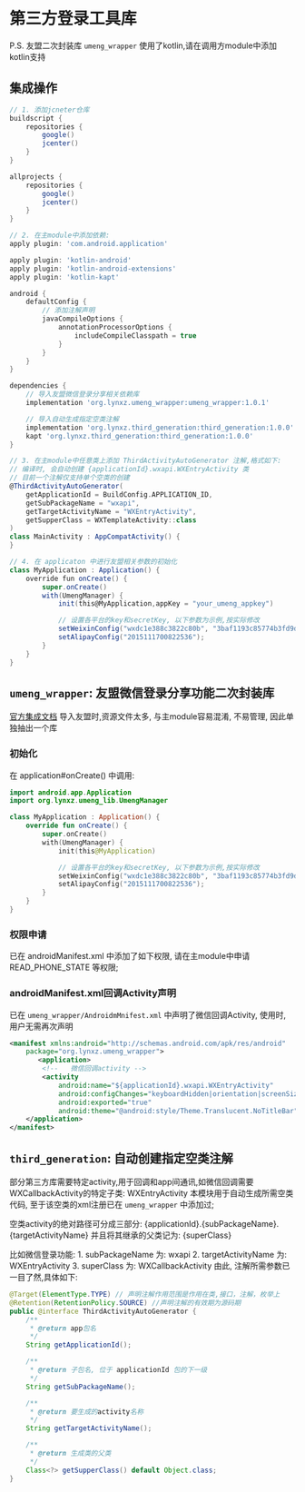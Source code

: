 # 第三方登录工具库
P.S. 友盟二次封装库 `umeng_wrapper` 使用了kotlin,请在调用方module中添加kotlin支持

## 集成操作

```gradle
// 1. 添加jcneter仓库
buildscript {
    repositories {
        google()
        jcenter()
    }
}

allprojects {
    repositories {
        google()
        jcenter()
    }
}

// 2. 在主module中添加依赖:
apply plugin: 'com.android.application'

apply plugin: 'kotlin-android'
apply plugin: 'kotlin-android-extensions'
apply plugin: 'kotlin-kapt'

android {
    defaultConfig {
        // 添加注解声明
        javaCompileOptions {
            annotationProcessorOptions {
                includeCompileClasspath = true
            }
        }
    }
}

dependencies {
    // 导入友盟微信登录分享相关依赖库
    implementation 'org.lynxz.umeng_wrapper:umeng_wrapper:1.0.1'

    // 导入自动生成指定空类注解
    implementation 'org.lynxz.third_generation:third_generation:1.0.0'
    kapt 'org.lynxz.third_generation:third_generation:1.0.0'
}

// 3. 在主module中任意类上添加 ThirdActivityAutoGenerator 注解,格式如下:
// 编译时, 会自动创建 {applicationId}.wxapi.WXEntryActivity 类
// 目前一个注解仅支持单个空类的创建
@ThirdActivityAutoGenerator(
    getApplicationId = BuildConfig.APPLICATION_ID,
    getSubPackageName = "wxapi",
    getTargetActivityName = "WXEntryActivity",
    getSupperClass = WXTemplateActivity::class
)
class MainActivity : AppCompatActivity() {
}

// 4. 在 applicaton 中进行友盟相关参数的初始化
class MyApplication : Application() {
    override fun onCreate() {
        super.onCreate()
        with(UmengManager) {
            init(this@MyApplication,appKey = "your_umeng_appkey")

            // 设置各平台的key和secretKey, 以下参数为示例,按实际修改
            setWeixinConfig("wxdc1e388c3822c80b", "3baf1193c85774b3fd9d18447d76cab0");
            setAlipayConfig("2015111700822536");
        }
    }
}
```

## `umeng_wrapper`: 友盟微信登录分享功能二次封装库
[官方集成文档](https://developer.umeng.com/docs/66632/detail/66639#h2-u624Bu52A8u96C6u62107)
导入友盟时,资源文件太多, 与主module容易混淆, 不易管理, 因此单独抽出一个库

### 初始化
在 application#onCreate() 中调用:
```kotlin
import android.app.Application
import org.lynxz.umeng_lib.UmengManager

class MyApplication : Application() {
    override fun onCreate() {
        super.onCreate()
        with(UmengManager) {
            init(this@MyApplication)

            // 设置各平台的key和secretKey, 以下参数为示例,按实际修改
            setWeixinConfig("wxdc1e388c3822c80b", "3baf1193c85774b3fd9d18447d76cab0");
            setAlipayConfig("2015111700822536");
        }
    }
}
```

### 权限申请
已在 androidManifest.xml 中添加了如下权限, 请在主module中申请 READ_PHONE_STATE 等权限;

### androidManifest.xml回调Activity声明
已在 `umeng_wrapper/AndroidmMnifest.xml` 中声明了微信回调Activity, 使用时, 用户无需再次声明

```xml
<manifest xmlns:android="http://schemas.android.com/apk/res/android"
    package="org.lynxz.umeng_wrapper">
       <application>
        <!--   微信回调activity -->
        <activity
            android:name="${applicationId}.wxapi.WXEntryActivity"
            android:configChanges="keyboardHidden|orientation|screenSize"
            android:exported="true"
            android:theme="@android:style/Theme.Translucent.NoTitleBar" />
    </application>
</manifest>
```

## `third_generation`: 自动创建指定空类注解
部分第三方库需要特定activity,用于回调和app间通讯,如微信回调需要 WXCallbackActivity的特定子类: WXEntryActivity
本模块用于自动生成所需空类代码, 至于该空类的xml注册已在 `umeng_wrapper` 中添加过;

空类activity的绝对路径可分成三部分: {applicationId}.{subPackageName}.{targetActivityName}
并且将其继承的父类记为: {superClass}
<p>
比如微信登录功能:
1. subPackageName 为: wxapi
2. targetActivityName 为: WXEntryActivity
3. superClass 为: WXCallbackActivity
由此, 注解所需参数已一目了然,具体如下:

```java
@Target(ElementType.TYPE) // 声明注解作用范围是作用在类,接口，注解，枚举上
@Retention(RetentionPolicy.SOURCE) //声明注解的有效期为源码期
public @interface ThirdActivityAutoGenerator {
    /**
     * @return app包名
     */
    String getApplicationId();

    /**
     * @return 子包名, 位于 applicationId 包的下一级
     */
    String getSubPackageName();

    /**
     * @return 要生成的activity名称
     */
    String getTargetActivityName();

    /**
     * @return 生成类的父类
     */
    Class<?> getSupperClass() default Object.class;
}
```
